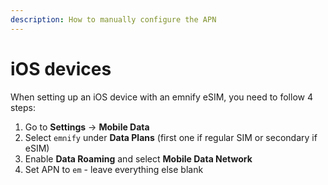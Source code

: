 ```yaml
---
description: How to manually configure the APN
---
```

# iOS devices

When setting up an iOS device with an emnify eSIM, you need to follow 4 steps:

1. Go to **Settings** → **Mobile Data**
1. Select `emnify` under **Data Plans** (first one if regular SIM or secondary if eSIM)
1. Enable **Data Roaming** and select **Mobile Data Network**
1. Set APN to `em` - leave everything else blank
